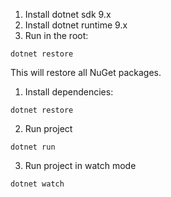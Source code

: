 ﻿1. Install dotnet sdk 9.x
1. Install dotnet runtime 9.x
1. Run in the root:

```shell
dotnet restore
```

This will restore all NuGet packages.

1. Install dependencies: 
```shell
dotnet restore
```
2. Run project
```shell
dotnet run
```
3. Run project in watch mode
```shell
dotnet watch
```